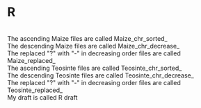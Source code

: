 # R
<br />The ascending Maize files are called Maize_chr_sorted_
<br />The descending Maize files are called Maize_chr_decrease_
<br />The replaced "?" with "-" in decreasing order files are called Maize_replaced_
<br />The ascending Teosinte files are called Teosinte_chr_sorted_
<br />The descending Teosinte files are called Teosinte_chr_decrease_
<br />The replaced "?" with "-" in decreasing order files are called Teosinte_replaced_
<br />My draft is called R draft
